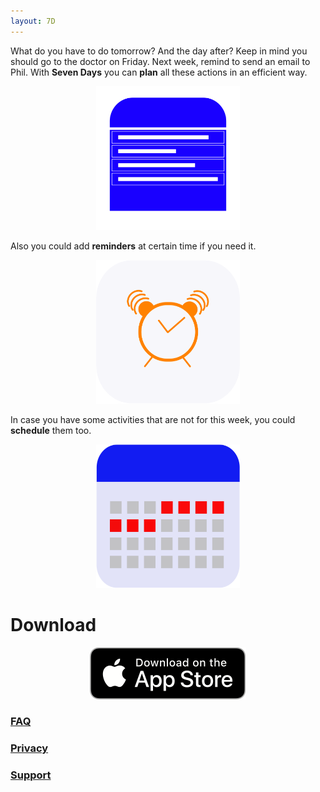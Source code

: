 ```yaml
---
layout: 7D
--- 
```

What do you have to do tomorrow? And the day after? Keep in mind you should go to the doctor on Friday. Next week, remind to send an email to Phil. With **Seven Days** you can **plan** all these actions in an efficient way.

<p align="center">
  <img src="./assets/Onboarding_plan.png" width="230" height="230">
</p>

Also you could add **reminders** at certain time if you need it.

<p align="center">
  <img src="./assets/Onboarding_reminder.png" width="230" height="230">
</p>

In case you have some activities that are not for this week, you could **schedule** them too.
<p align="center">
  <img src="./assets/Onboarding_Calendar.png" width="230" height="230">
</p>


# Download
<p align="center">
  <img src="./assets/appleLogo.png">
</p>

### [FAQ](./faq.html)

### [Privacy](./privacy.html)

### [Support](./support.html)
